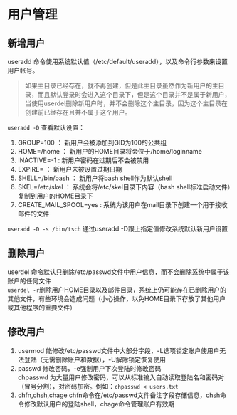 # 用户管理

新增用户
-------
useradd 命令使用系统默认值（/etc/default/useradd），以及命令行参数来设置用户帐号。

> 如果主目录已经存在，就不再创建，但是此主目录虽然作为新用户的主目录，而且默认登录时会进入这个目录下，但是这个目录并不是属于新用户，当使用userdel删除新用户时，并不会删除这个主目录，因为这个主目录在创建前已经存在且并不属于这个用户。

`useradd -D` 查看默认设置：
1. GROUP=100 ： 新用户会被添加到GID为100的公共组
2. HOME=/home ： 新用户的HOME目录将会位于/home/loginname
3. INACTIVE=-1 : 新用户密码在过期后不会被禁用
4. EXPIRE=     ： 新用户未被设置过期日期
5. SHELL=/bin/bash ： 新用户将bash shell作为默认shell
6. SKEL=/etc/skel ： 系统会将/etc/skel目录下内容（bash shell标准启动文件）复制到用户的HOME目录下
7. CREATE_MAIL_SPOOL=yes : 系统为该用户在mail目录下创建一个用于接收邮件的文件

`useradd -D -s /bin/tsch` 通过useradd -D跟上指定值修改系统默认新用户设置

删除用户
--------
userdel 命令默认只删除/etc/passwd文件中用户信息，而不会删除系统中属于该账户的任何文件<br>
`userdel -r`删除用户HOME目录以及邮件目录，系统上仍可能存在已删除用户的其他文件，有些环境会造成问题（小心操作，以免HOME目录下存放了其他用户或其他程序的重要文件）


修改用户
---------
1. usermod 能修改/etc/passwd文件中大部分字段，-L选项锁定账户使用户无法登陆（无需删除账户和数据），-U解除锁定恢复使用
2. passwd 修改密码，-e强制用户下次登陆时修改密码<br>
   chpasswd 为大量用户修改密码，可以从标准输入自动读取登陆名和密码对（冒号分割），对密码加密。例如：`chpasswd < users.txt`
3. chfn,chsh,chage chfn命令在/etc/passwd文件备注字段存储信息，chsh命令修改默认用户的登陆shell，chage命令管理账户有效期
